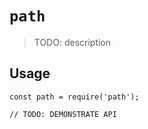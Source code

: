# `path`

> TODO: description

## Usage

```
const path = require('path');

// TODO: DEMONSTRATE API
```
